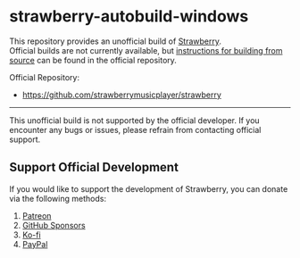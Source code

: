 # strawberry-autobuild-windows

This repository provides an unofficial build of [Strawberry](https://github.com/strawberrymusicplayer/strawberry).  
Official builds are not currently available, but [instructions for building from source](https://github.com/strawberrymusicplayer/strawberry#wrench-compiling-from-source) can be found in the official repository.

Official Repository:
- https://github.com/strawberrymusicplayer/strawberry

---

This unofficial build is not supported by the official developer. If you encounter any bugs or issues, please refrain from contacting official support.

## Support Official Development

If you would like to support the development of Strawberry, you can donate via the following methods:
1. [Patreon](https://www.patreon.com/jonaskvinge)
2. [GitHub Sponsors](https://github.com/sponsors/jonaski)
3. [Ko-fi](https://ko-fi.com/jonaskvinge)
4. [PayPal](https://paypal.me/jonaskvinge)
